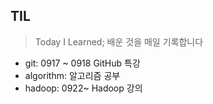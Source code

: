 ## TIL

> Today I Learned; 배운 것을 매일 기록합니다

- git: 0917 ~ 0918 GitHub 특강
- algorithm: 알고리즘 공부
- hadoop: 0922~ Hadoop 강의